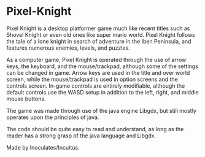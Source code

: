 Pixel-Knight
============
Pixel Knight is a desktop platformer game much like recent titles such as Shovel Knight or even old ones like super mario world.
Pixel Knight follows the tale of a lone knight in search of adventure in the Iben Peninsula, and features numerous enemies, levels,
and puzzles. 

As a computer game, Pixel Knight is operated through the use of arrow keys, the keyboard, and the mouse/trackpad, 
although some of the settings can be changed in game. Arrow keys are used in the title and over world screen, while the 
mouse/trackpad is used in option screens and the controls screen. In-game controls are entirely modifiable, although the default 
controls use the WASD setup in addition to the left, right, and middle mouse buttons. 

The game was made through use of the java engine Libgdx, but still mostly operates upon the principles of java. 

The code should be quite easy to read and understand, as long as the reader has a strong grasp of the java language and Libgdx.

Made by Inoculates/Incultus.
